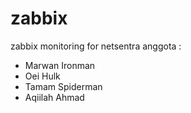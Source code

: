 # zabbix
zabbix monitoring for netsentra
anggota :
- Marwan Ironman
- Oei Hulk
- Tamam Spiderman
- Aqiilah Ahmad